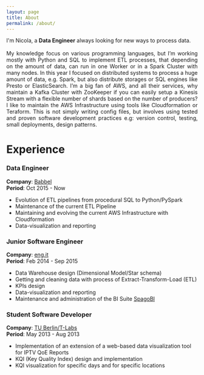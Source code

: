 ```yaml
---
layout: page
title: About
permalink: /about/
---
```

<div align="justify">
I'm Nicola, a <b>Data Engineer</b> always looking for new ways to process data.
<br><br>
My knowledge focus on various programming languages, but I’m working mostly with Python and SQL to
implement ETL processes, that depending on the amount of data, can run in one Worker or in a Spark
Cluster with many nodes. In this year I focused on distributed systems to process a huge amount of data, e.g.
Spark, but also distribute storages or SQL engines like Presto or ElasticSearch. I’m a big fan of AWS, and all
their services, why maintain a Kafka Cluster with ZooKeeper if you can easily setup a Kinesis Stream with
a flexible number of shards based on the number of producers? I like to maintain the AWS Infrastructure
using tools like Cloudformation or Teraform. This is not simply writing config files, but involves using tested
and proven software development practices e.g: version control, testing, small deployments, design patterns.
</div>

# Experience

### Data Engineer
<b>Company</b>: [Babbel](https://home.babbel.com/)
<br>
<b>Period</b>: Oct 2015 - Now

*   Evolution of ETL pipelines from procedural SQL to Python/PySpark
*   Maintenance of the current ETL Pipeline
*   Maintaining and evolving the current AWS Infrastructure with Cloudformation
*   Data-visualization and reporting

### Junior Software Engineer
<b>Company</b>: [eng.it](http://eng.it)
<br>
<b>Period</b>: Feb 2014 - Sep 2015

*   Data Warehouse design (Dimensional Model/Star schema)
*   Getting and cleaning data with process of Extract-Transform-Load (ETL)
*   KPIs design
*   Data-visualization and reporting
*   Maintenance and administration of the BI Suite [SpagoBI](https://www.spagobi.org/)

### Student Software Developer
<b>Company</b>: [TU Berlin/T-Labs](http://www.laboratories.telekom.com/)
<br>
<b>Period</b>: May 2013 - Aug 2013

*   Implementation of an extension of a web-based data visualization tool for IPTV QoE Reports
*   KQI (Key Quality Index) design and implementation
*   KQI visualization for specific days and for specific locations
